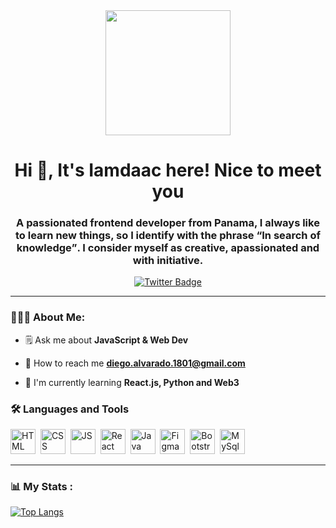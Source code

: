 <div id="header" align="center">
    <img src="https://media.giphy.com/media/Ws6T5PN7wHv3cY8xy8/giphy.gif" width="200"/>
      <h1 align="center"> Hi 👋, It's Iamdaac here! Nice to meet you </h1>
      <h3 align="center"> A passionated frontend developer from Panama, I always like to learn new things, so I identify with the phrase <q>In search of knowledge</q>. I consider myself as creative, apassionated and with initiative.</h3>
    </div>
    
<div id="badges" align="center">
    <a href="https://twitter.com/iamdaac">
        <img src="https://img.shields.io/twitter/follow/iamdaac?logo=Twitter&style=for-the-badge" alt="Twitter Badge">
    </a>
</div>

---

### 👨🏽‍💻 About Me:

- 🗒️ Ask me about **JavaScript & Web Dev**

- 📧 How to reach me **diego.alvarado.1801@gmail.com**

- 🌱 I'm currently learning **React.js, Python and Web3**

<div align="left">
    <h3>🛠️ Languages and Tools</h3>
    <div>
        <img src="https://cdn-icons-png.flaticon.com/512/732/732212.png" title="HTML5" alt="HTML" width="40" height="40"/>&nbsp;
        <img src="https://cdn-icons-png.flaticon.com/512/732/732190.png" title="CSS3" alt="CSS" width="40" height="40"/>&nbsp;
        <img src="https://cdn-icons-png.flaticon.com/512/5968/5968292.png" title="JavaScript" alt="JS" width="40" height="40"/>&nbsp;
        <img src="https://cdn-icons-png.flaticon.com/512/1126/1126012.png" title="React" alt="React" width="40" height="40"/>&nbsp;
        <img src="https://cdn-icons-png.flaticon.com/512/226/226777.png" title="Java" alt="Java" width="40" height="40"/>&nbsp;
        <img src="https://cdn-icons-png.flaticon.com/512/5968/5968705.png" title="Figma" alt="Figma" width="40" height="40"/>&nbsp;
        <img src="https://iconos8.es/icon/EzPCiQUqWWEa/oreja" title="Bootstrap" alt="Bootstrap" width="40" height="40"/>&nbsp;
        <img src="https://iconos8.es/icon/UFXRpPFebwa2/logo-de-mysql" title="MySql" alt="MySql" width="40" height="40"/>&nbsp;
    </div>
</div>

---

### 📊 My Stats :

[![Top Langs](https://github-readme-stats.vercel.app/api/top-langs/?username=Iamdaac&layout=compact)](https://github.com/anuraghazra/github-readme-stats)

